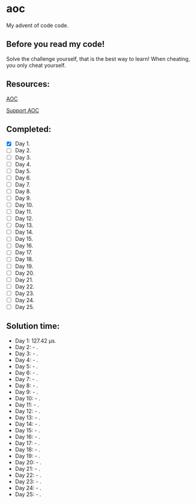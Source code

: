 # aoc
My advent of code code. 

## Before you read my code!
Solve the challenge yourself, that is the best way to learn!
When cheating, you only cheat yourself.

## Resources:

[AOC](https://adventofcode.com/2022/)

[Support AOC](https://adventofcode.com/2022/support)

## Completed:

- [x] Day 1.
- [ ] Day 2.
- [ ] Day 3.
- [ ] Day 4.
- [ ] Day 5.
- [ ] Day 6.
- [ ] Day 7.
- [ ] Day 8.
- [ ] Day 9.
- [ ] Day 10.
- [ ] Day 11.
- [ ] Day 12.
- [ ] Day 13.
- [ ] Day 14.
- [ ] Day 15.
- [ ] Day 16.
- [ ] Day 17.
- [ ] Day 18.
- [ ] Day 19.
- [ ] Day 20.
- [ ] Day 21.
- [ ] Day 22.
- [ ] Day 23.
- [ ] Day 24.
- [ ] Day 25.

## Solution time:

- Day 1: 127.42 µs.
- Day 2: - .
- Day 3: - .
- Day 4: - .
- Day 5: - .
- Day 6: - .
- Day 7: - .
- Day 8: - .
- Day 9: - .
- Day 10: - .
- Day 11: - .
- Day 12: - .
- Day 13: - .
- Day 14: - .
- Day 15: - .
- Day 16: - .
- Day 17: - .
- Day 18: - .
- Day 19: - .
- Day 20: - .
- Day 21: - .
- Day 22: - .
- Day 23: - .
- Day 24: - .
- Day 25: - .
